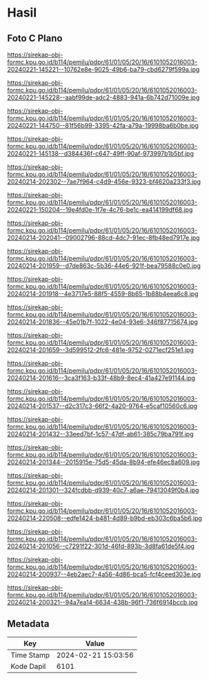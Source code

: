 # Hasil

## Foto C Plano

https://sirekap-obj-formc.kpu.go.id/b114/pemilu/pdpr/61/01/05/20/16/6101052016003-20240221-145221--10762e8e-9025-49b6-ba79-cbd6279f599a.jpg

https://sirekap-obj-formc.kpu.go.id/b114/pemilu/pdpr/61/01/05/20/16/6101052016003-20240221-145228--aabf99de-adc2-4883-941a-6b742d71009e.jpg

https://sirekap-obj-formc.kpu.go.id/b114/pemilu/pdpr/61/01/05/20/16/6101052016003-20240221-144750--81f56b99-3395-42fa-a79a-19998ba6b0be.jpg

https://sirekap-obj-formc.kpu.go.id/b114/pemilu/pdpr/61/01/05/20/16/6101052016003-20240221-145138--d384436f-c647-49ff-90af-973997b1b5bf.jpg

https://sirekap-obj-formc.kpu.go.id/b114/pemilu/pdpr/61/01/05/20/16/6101052016003-20240214-202302--7ae7f964-c4d9-456e-9323-bf4620a233f3.jpg

https://sirekap-obj-formc.kpu.go.id/b114/pemilu/pdpr/61/01/05/20/16/6101052016003-20240221-150204--19e4fd0e-1f7e-4c76-be1c-ea414199df68.jpg

https://sirekap-obj-formc.kpu.go.id/b114/pemilu/pdpr/61/01/05/20/16/6101052016003-20240214-202041--09002796-88cd-4dc7-91ec-8fb48ed7917e.jpg

https://sirekap-obj-formc.kpu.go.id/b114/pemilu/pdpr/61/01/05/20/16/6101052016003-20240214-201959--d7de863c-5b36-44e6-921f-bea79588c0e0.jpg

https://sirekap-obj-formc.kpu.go.id/b114/pemilu/pdpr/61/01/05/20/16/6101052016003-20240214-201918--4e3717e5-88f5-4559-8b65-1b88b4eea6c8.jpg

https://sirekap-obj-formc.kpu.go.id/b114/pemilu/pdpr/61/01/05/20/16/6101052016003-20240214-201836--45e01b7f-1022-4e04-93e6-346f87715674.jpg

https://sirekap-obj-formc.kpu.go.id/b114/pemilu/pdpr/61/01/05/20/16/6101052016003-20240214-201659--3d599512-2fc6-481e-9752-0271ecf251e1.jpg

https://sirekap-obj-formc.kpu.go.id/b114/pemilu/pdpr/61/01/05/20/16/6101052016003-20240214-201616--3ca3f163-b33f-48b9-8ec4-41a427e91144.jpg

https://sirekap-obj-formc.kpu.go.id/b114/pemilu/pdpr/61/01/05/20/16/6101052016003-20240214-201537--d2c317c3-66f2-4a20-9764-e5caf10560c6.jpg

https://sirekap-obj-formc.kpu.go.id/b114/pemilu/pdpr/61/01/05/20/16/6101052016003-20240214-201432--33eed7bf-1c57-47df-ab61-385c79ba791f.jpg

https://sirekap-obj-formc.kpu.go.id/b114/pemilu/pdpr/61/01/05/20/16/6101052016003-20240214-201344--2015915e-75d5-45da-8b94-efe46ec8a609.jpg

https://sirekap-obj-formc.kpu.go.id/b114/pemilu/pdpr/61/01/05/20/16/6101052016003-20240214-201301--324fcdbb-d939-40c7-a6ae-79413049f0b4.jpg

https://sirekap-obj-formc.kpu.go.id/b114/pemilu/pdpr/61/01/05/20/16/6101052016003-20240214-220508--edfe1424-b481-4d89-b9bd-eb303c6ba5b6.jpg

https://sirekap-obj-formc.kpu.go.id/b114/pemilu/pdpr/61/01/05/20/16/6101052016003-20240214-201056--c7291f22-301d-46fd-893b-3d8fa61de5f4.jpg

https://sirekap-obj-formc.kpu.go.id/b114/pemilu/pdpr/61/01/05/20/16/6101052016003-20240214-200937--4eb2aec7-4a56-4d86-bca5-fcf4ceed303e.jpg

https://sirekap-obj-formc.kpu.go.id/b114/pemilu/pdpr/61/01/05/20/16/6101052016003-20240214-200321--94a7ea14-6634-438b-96f1-736f6914bccb.jpg


## Metadata

| Key        | Value               |
| ---------- | ------------------- |
| Time Stamp | 2024-02-21 15:03:56 |
| Kode Dapil | 6101                |



